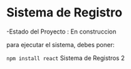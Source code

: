 <h1>Sistema de Registro</h1>

-Estado del Proyecto : En construccion 

para ejecutar el sistema, debes poner:

```npm install react```
Sistema de Registros 2

